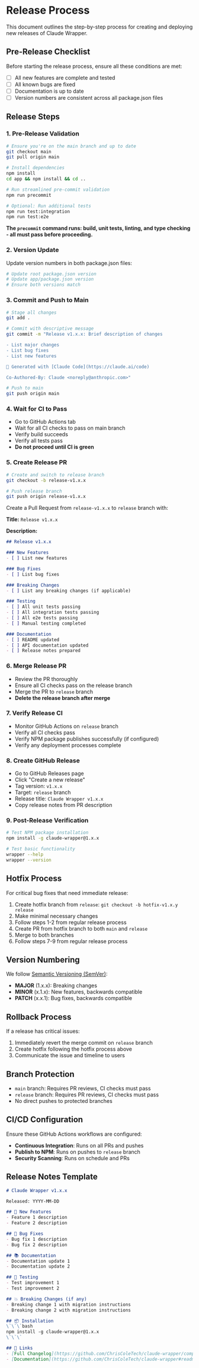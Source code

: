 # Release Process

This document outlines the step-by-step process for creating and deploying new releases of Claude Wrapper.

## Pre-Release Checklist

Before starting the release process, ensure all these conditions are met:

- [ ] All new features are complete and tested
- [ ] All known bugs are fixed
- [ ] Documentation is up to date
- [ ] Version numbers are consistent across all package.json files

## Release Steps

### 1. Pre-Release Validation

```bash
# Ensure you're on the main branch and up to date
git checkout main
git pull origin main

# Install dependencies
npm install
cd app && npm install && cd ..

# Run streamlined pre-commit validation
npm run precommit

# Optional: Run additional tests
npm run test:integration
npm run test:e2e
```

**The `precommit` command runs: build, unit tests, linting, and type checking - all must pass before proceeding.**

### 2. Version Update

Update version numbers in both package.json files:

```bash
# Update root package.json version
# Update app/package.json version
# Ensure both versions match
```

### 3. Commit and Push to Main

```bash
# Stage all changes
git add .

# Commit with descriptive message
git commit -m "Release v1.x.x: Brief description of changes

- List major changes
- List bug fixes
- List new features

🤖 Generated with [Claude Code](https://claude.ai/code)

Co-Authored-By: Claude <noreply@anthropic.com>"

# Push to main
git push origin main
```

### 4. Wait for CI to Pass

- Go to GitHub Actions tab
- Wait for all CI checks to pass on main branch
- Verify build succeeds
- Verify all tests pass
- **Do not proceed until CI is green**

### 5. Create Release PR

```bash
# Create and switch to release branch
git checkout -b release-v1.x.x

# Push release branch
git push origin release-v1.x.x
```

Create a Pull Request from `release-v1.x.x` to `release` branch with:

**Title:** `Release v1.x.x`

**Description:**
```markdown
## Release v1.x.x

### New Features
- [ ] List new features

### Bug Fixes  
- [ ] List bug fixes

### Breaking Changes
- [ ] List any breaking changes (if applicable)

### Testing
- [ ] All unit tests passing
- [ ] All integration tests passing
- [ ] All e2e tests passing
- [ ] Manual testing completed

### Documentation
- [ ] README updated
- [ ] API documentation updated
- [ ] Release notes prepared
```

### 6. Merge Release PR

- Review the PR thoroughly
- Ensure all CI checks pass on the release branch
- Merge the PR to `release` branch
- **Delete the release branch after merge**

### 7. Verify Release CI

- Monitor GitHub Actions on `release` branch
- Verify all CI checks pass
- Verify NPM package publishes successfully (if configured)
- Verify any deployment processes complete

### 8. Create GitHub Release

- Go to GitHub Releases page
- Click "Create a new release"
- Tag version: `v1.x.x`
- Target: `release` branch
- Release title: `Claude Wrapper v1.x.x`
- Copy release notes from PR description

### 9. Post-Release Verification

```bash
# Test NPM package installation
npm install -g claude-wrapper@1.x.x

# Test basic functionality
wrapper --help
wrapper --version
```

## Hotfix Process

For critical bug fixes that need immediate release:

1. Create hotfix branch from `release`: `git checkout -b hotfix-v1.x.y release`
2. Make minimal necessary changes
3. Follow steps 1-2 from regular release process
4. Create PR from hotfix branch to both `main` and `release`
5. Merge to both branches
6. Follow steps 7-9 from regular release process

## Version Numbering

We follow [Semantic Versioning (SemVer)](https://semver.org/):

- **MAJOR** (1.x.x): Breaking changes
- **MINOR** (x.1.x): New features, backwards compatible
- **PATCH** (x.x.1): Bug fixes, backwards compatible

## Rollback Process

If a release has critical issues:

1. Immediately revert the merge commit on `release` branch
2. Create hotfix following the hotfix process above
3. Communicate the issue and timeline to users

## Branch Protection

- `main` branch: Requires PR reviews, CI checks must pass
- `release` branch: Requires PR reviews, CI checks must pass
- No direct pushes to protected branches

## CI/CD Configuration

Ensure these GitHub Actions workflows are configured:

- **Continuous Integration**: Runs on all PRs and pushes
- **Publish to NPM**: Runs on pushes to `release` branch
- **Security Scanning**: Runs on schedule and PRs

## Release Notes Template

```markdown
# Claude Wrapper v1.x.x

Released: YYYY-MM-DD

## 🚀 New Features
- Feature 1 description
- Feature 2 description

## 🐛 Bug Fixes
- Bug fix 1 description
- Bug fix 2 description

## 📚 Documentation
- Documentation update 1
- Documentation update 2

## 🧪 Testing
- Test improvement 1
- Test improvement 2

## 💥 Breaking Changes (if any)
- Breaking change 1 with migration instructions
- Breaking change 2 with migration instructions

## 📦 Installation
\`\`\`bash
npm install -g claude-wrapper@1.x.x
\`\`\`

## 🔗 Links
- [Full Changelog](https://github.com/ChrisColeTech/claude-wrapper/compare/v1.x.x-1...v1.x.x)
- [Documentation](https://github.com/ChrisColeTech/claude-wrapper#readme)
```